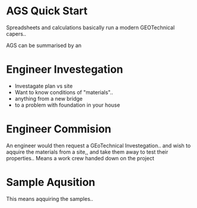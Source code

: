AGS Quick Start
=============================

Spreadsheets and calculations basically
run a modern GEOTechnical capers..

AGS can be summarised by an

Engineer Investegation
========================

- Investagate plan vs site
- Want to know conditions of "materials"..
- anything from a new bridge
- to a problem with foundation in your house



Engineer Commision
=====================

An engineer would then request a 
GEoTechnical Investegation..
and wish to aqquire the materials
from a site,,
and take them away to test their properties..
Means a work crew handed down on the project


Sample Aqusition
=====================
This means aqquiring the samples..

 
